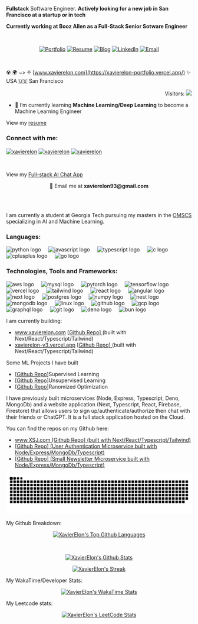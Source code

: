  **Fullstack** Software Engineer. **Actively looking for a new job in San Francisco at a startup or in tech**
 
 **Currently working at Booz Allen as a Full-Stack Senior Sotware Engineer**

 <div align="center">
 <br>
    
[![Portfolio](https://badgen.net/badge/Portfolio/Visit%20Now/0056b3?labelColor=110e15)](https://www.xavierelon.com/)
[![Resume](https://badgen.net/badge/Resume/View/0056b3?labelColor=110e15)](https://xavierelon.github.io/resume/resume.pdf)
[![Blog](https://badgen.net/badge/Blog/Visit/0056b3?labelColor=110e15)](https://wtfprogramming.io/)
[![LinkedIn](https://badgen.net/badge/LinkedIn/Connect/0056b3?labelColor=110e15)](https://linkedin.com/in/nakuldevmv)
[![Email](https://badgen.net/badge/Email/Send%20Mail/0056b3?labelColor=110e15)](mailto:xavierelon93@gmail.com)
 
 <br>
</div>

☢️ 🌍 ~> ⛧ [www.xavierelon.com](https://xavierelon-portfolio.vercel.app/) ✨ 
USA 🇺🇸 San Francisco
<div align="right">
  Visitors:
  <img src="https://profile-counter.glitch.me/xavierelon/count.svg?"  />
</div>

- 🌱 I’m currently learning **Machine Learning/Deep Learning** to become a Machine Learning Engineer


View my <a href="https://xavierelon.github.io/resume/resume.pdf">resume</a>

<h3 align="left">Connect with me:</h3>
<p align="left">
<a href="https://linkedin.com/in/xavierelon" target="blank"><img align="center" src="https://raw.githubusercontent.com/rahuldkjain/github-profile-readme-generator/master/src/images/icons/Social/linked-in-alt.svg" alt="xavierelon" height="30" width="40" /></a>
<a href="https://www.leetcode.com/xavierelon" target="blank"><img align="center" src="https://raw.githubusercontent.com/rahuldkjain/github-profile-readme-generator/master/src/images/icons/Social/leet-code.svg" alt="xavierelon" height="30" width="40" /></a>
 <a href="https://youtube.com/xavierelon" target="blank"><img align="center" src="https://www.vectorlogo.zone/logos/youtube/youtube-icon.svg" alt="xavierelon" height="30" width="40" /></a>
</p>

<br/>

View my <a href="https://xsj-ui.vercel.app/">Full-stack AI Chat App</a> <p align="left"> 

<p align="center"> 💬 Email me at <b>xavierelon93@gmail.com</b></p>

<br><br>

<p>I am currently a student at Georgia Tech pursuing my masters in the <a href="https://omscs.gatech.edu/current-courses">OMSCS</a> specializing in AI and Machine Learning.</p>

<h3 align="left">Languages:</h3>
<div align="left">
  <img src="https://www.vectorlogo.zone/logos/python/python-horizontal.svg" height="40" alt="python logo"  />
  <img width="12" />
  <img src="https://www.vectorlogo.zone/logos/javascript/javascript-ar21.svg" height="40" alt="javascript logo"  />
  <img width="12" />
  <img src="https://www.vectorlogo.zone/logos/typescriptlang/typescriptlang-ar21.svg" height="40" alt="typescript logo"  />
  <img width="12" />
  <img src="https://cdn.jsdelivr.net/gh/devicons/devicon/icons/c/c-original.svg" height="40" alt="c logo"  />
  <img width="12" />
  <img src="https://cdn.jsdelivr.net/gh/devicons/devicon/icons/cplusplus/cplusplus-original.svg" height="40" alt="cplusplus logo"  />
  <img width="12" />
  <img src="https://www.vectorlogo.zone/logos/golang/golang-ar21.svg" height="40" alt="go logo"  />
  <img width="12" />
</div>

<h3 align="left">Technologies, Tools and Frameworks:</h3>
<div align="left">
  <img src="https://www.vectorlogo.zone/logos/amazon_aws/amazon_aws-ar21.svg" height="40" alt="aws logo"  />
  <img width="12" />
  <img src="https://www.vectorlogo.zone/logos/mysql/mysql-horizontal.svg" height="40" alt="mysql logo"  />
  <img width="12" />
  <img src="https://www.vectorlogo.zone/logos/pytorch/pytorch-ar21.svg" height="40" alt="pytorch logo"  />
  <img width="12" />
  <img src="https://www.vectorlogo.zone/logos/tensorflow/tensorflow-ar21.svg" height="40" alt="tensorflow logo"  />
  <img width="12" />
  <img src="https://www.vectorlogo.zone/logos/vercel/vercel-ar21.svg" height="40" alt="vercel logo"  />
  <img width="12" />
  <img src="https://www.vectorlogo.zone/logos/tailwindcss/tailwindcss-ar21.svg" height="40" alt="tailwind logo"  />
  <img width="12" />
  <img src="https://www.vectorlogo.zone/logos/reactjs/reactjs-ar21.svg" height="40" alt="react logo"  />
  <img width="12" />
  <img src="https://www.vectorlogo.zone/logos/angular/angular-ar21.svg" height="40" alt="angular logo"  />
  <img width="12" />
  <img src="https://www.vectorlogo.zone/logos/nextjs/nextjs-ar21.svg" height="40" alt="next logo"  />
  <img width="12" />
  <img src="https://www.vectorlogo.zone/logos/postgresql/postgresql-ar21.svg" height="40" alt="postgres logo"  />
  <img width="12" />
  <img src="https://www.vectorlogo.zone/logos/numpy/numpy-ar21.svg" height="40" alt="numpy logo"  />
  <img width="12" />
  <img src="https://www.vectorlogo.zone/logos/nestjs/nestjs-ar21.svg" height="40" alt="nest logo"  />
  <img width="12" />
  <img src="https://www.vectorlogo.zone/logos/mongodb/mongodb-ar21.svg" height="40" alt="mongodb logo"  />
  <img width="12" />
  <img src="https://www.vectorlogo.zone/logos/linux/linux-ar21.svg" height="40" alt="linux logo"  />
  <img width="12" />
  <img src="https://www.vectorlogo.zone/logos/github/github-ar21.svg" height="40" alt="github logo"  />
  <img width="12" />
  <img src="https://www.vectorlogo.zone/logos/google_cloud/google_cloud-ar21.svg" height="40" alt="gcp logo"  />
  <img width="12" />
  <img src="https://www.vectorlogo.zone/logos/graphql/graphql-ar21.svg" height="40" alt="graphql logo"  />
  <img width="12" />
  <img src="https://www.vectorlogo.zone/logos/git-scm/git-scm-ar21.svg" height="40" alt="git logo"  />
  <img width="12" />
  <img src="https://www.vectorlogo.zone/logos/deno/deno-ar21~v1.svg" height="40" alt="deno logo"  />
  <img width="12" />
  <img src="https://www.vectorlogo.zone/logos/bunsh/bunsh-ar21.svg" height="40" alt="bun logo"  />
  <img width="12" />
</div>


<p>I am currently building:</p>
<ul>
    <li><a href="www.xavierelon.com">www.xavierelon.com</a>  <a href="https://github.com/XavierElon/xavierelon-portfolio">  [Github Repo] </a>(built with Next/React/Typescript/Tailwind)</li>
    <li><a href="xavierelon-v3.vercel.app">xavierelon-v3.vercel.app</a>     <a href="https://github.com/XavierElon/xavierelon-v3">  [Github Repo] </a>(built with Next/React/Typescript/Tailwind)</li>
</ul>

<p>Some ML Projects I have built</p>
<ul>
    <li><a href="https://github.com/XavierElon/ML-supervised-learning">[Github Repo]</a>Supervised Learning</li>
    <li><a href="https://github.com/XavierElon/ML-unsupervised-learning">[Github Repo]</a>Unsupervised Learning</li>
    <li><a href="https://github.com/XavierElon/ML-randomized-optimization">[Github Repo]</a>Ranomized Optimization</li>
</ul>

<p> I have previously built microservices (Node, Express, Typescript, Deno, MongoDb) and a website application (Next, Typescript, React, Firebase, Firestore) that allows users to sign up/authenticate/authorize then chat with their friends or ChatGPT. It is a full stack application hosted on the Cloud.</p>
<p> You can find the repos on my Github here: </p>

  <ul>
    <li><a href="https://xsj-ui.vercel.app/">www.XSJ.com</a><a href="https://github.com/XavierElon/xsj-consulting-ui">  [Github Repo] (built with Next/React/Typescript/Tailwind)</a> </li>
    <li><a href="https://github.com/XavierElon/xsj-users-microservice">[Github Repo] (User Authentication Microservice built with Node/Express/MongoDb/Typescript)</a></li>
    <li><a href="https://github.com/XavierElon/xsj-newsletter-microservice">[Github Repo] (Small Newsletter Microservice built with Node/Express/MongoDb/Typescript)</a></li>
<!--     <li><a href="https://github.com/XavierElon/xsj-ui-starter-app">Next/React/Typescript Website</a></li> -->
<!--     <li><a href="https://github.com/XavierElon/xsj-reusable-component-library">React/Next/Typescript Reusable Component Library</a></li> -->
<!--     <li><a href="https://github.com/XavierElon/xsj-deno-microservice">Deno/Typescript Microservice</a></li> -->
  </ul>

<img src="https://raw.githubusercontent.com/xavierelon/xavierelon/output/snake.svg" alt="Snake animation" />

My Github Breakdown:
<br />
<p align="center">
  <a href="https://github.com/XavierElon/">
    <img title="XavierElon's Top Github Languages" alt="XavierElon's Top Github Languages" src="https://github-readme-stats.vercel.app/api/top-langs/?username=XavierElon&layout=donut-vertical&theme=cobalt" />
  </a>
</p>

<br />

<p align="center">
  <a href="https://github.com/XaiverElon">
    <img title="XavierElon's Github Stats" alt="XavierElon's Github Stats" src="https://github-readme-stats-xavierelons-projects.vercel.app/api?username=XavierElon&show_icons=true&count_private=true&include_all_commits=true&custom_title=GitHub%20Stats&number_format=long&show=prs_merged,prs_merged_percentage&theme=cobalt" />
  </a>
</p>
  
<p align="center">
  <a href="https://github.com/XavierElon#user-activity-overview">
    <img title="XavierElon's Github Streak" alt="XavierElon's Streak" src="https://github-readme-streak-stats.herokuapp.com/?user=XavierElon&theme=cobalt" />
  </a>
</p>

My WakaTime/Developer Stats:
<p align="center">
  <a href="https://wakatime.com/@XavierElon">
    <img title="XavierElon's WakaTime Stats" alt="XavierElon's WakaTime Stats" src="https://github-readme-stats.vercel.app/api/wakatime?username=xavierelon&theme=cobalt" />
  </a>
</p>

My Leetcode stats:
<br />

<p align="center">
  <a href="https://github.com/XavierElon/LeetCode-Stats-Card" target="_blank">
    <img title="XavierElon's LeetCode Stats" alt="XavierElon's LeetCode Stats" src="https://leetcard.jacoblin.cool/XavierElon?theme=unicorn&font=Courier%20Prime&ext=activity" />
  </a>
</p>

<!--
Languages, technology and frameworks I am well versed at: 
<br><br>
<a href="https://reactjs.org/"><img height="200px" width="300px" align="center" alt="react" src="./public/react.gif" /></a>
<a href="https://www.typescriptlang.org/"><img height="200px" align="center" alt="typescript" src="./public/typescript.gif"/></a>
<a href="https://javascript.com/"><img height="200px" width="300px" align="center" alt="javascript" src="./public/javascript.gif" /></a>
<a href="https://www.python.org/"><img height="200px" align="center" alt="python" src="./public/python.gif"/></a>
<a href="https://cloud.google.com/"><img height="200px" width="350px" align="center" alt="gcp" src="./public/gcp-gif.gif"/></a>
<a href="https://www.mongodb.com/"><img height="200px" align="center" alt="mongodb" src="./public/mongo-db.gif"/></a>
<a href="https://nodejs.org/en"><img height="200px" align="center" alt="nodejs" src="./public/node-gif.gif"/></a>
<a href="https://docker.com/"><img height="200px" width="300px" align="center" alt="docker" src="./public/docker.gif" /></a>
<a href="https://www.postgresql.org/"><img height="200px" align="center" alt="postgresql" src="./public/postgresql.gif"/></a>
<a href="https://aws.amazon.com/"><img height="200px" align="center" alt="aws" src="./public/aws.gif"/></a>
<a href="https://tailwindcss.com/"><img height="200px" width="350px" align="center" alt="tailwindcss" src="./public/tailwind.jpg"/></a>




<br><br>
Tech I am currently learning:
<br><br>
<a href="https://angular.io/"><img height="200px" width="300px" align="center" alt="angular" src="./public/angular-image.gif"/> </a>
<a href="https://nextjs.org/"><img height="200px" width="300px" align="center" alt="next" src="./public/next.jpeg"/></a>
<a href="https://firebase.google.com/"><img height="200px" width="300px" align="center" alt="firebase" src="./public/firebase.png"/></a>
<a href="https://go.dev/"><img height="200px" width="350px" align="center" alt="go" src="./public/go-gif.gif"/></a>
<a href="https://www.heroku.com/"><img height="200px" width="350px" align="center" alt="heroku" src="./public/heroku.png"/></a>
-->

<!--
<br><br>
Languages and tech I have previously used: 
<br><br>

<a href="https://www.learn-c.org/"><img height="200px" align="center" alt="c" src="./public/c.jpeg"/></a>
<a href="https://isocpp.org/"><img height="200px" align="center" alt="c++" src="./public/c++.gif"/></a>
<a href="https://www.java.com/en/"><img height="200px" align="center" alt="java" src="./public/java.gif"/></a>
<a href="https://deno.land"><img height="200px" width="300px" align="center" alt="deno" src="./public/deno.webp"/></a> -->

